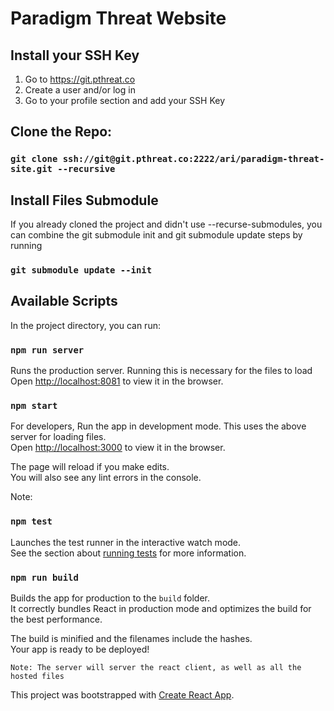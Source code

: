 # Paradigm Threat Website

## Install your SSH Key

1. Go to https://git.pthreat.co
2. Create a user and/or log in
3. Go to your profile section and add your SSH Key

## Clone the Repo:

### `git clone ssh://git@git.pthreat.co:2222/ari/paradigm-threat-site.git --recursive`

## Install Files Submodule

If you already cloned the project and didn't use --recurse-submodules,
you can combine the git submodule init and git submodule update steps by running

### `git submodule update --init`

## Available Scripts

In the project directory, you can run:

### `npm run server`

Runs the production server. Running this is necessary for the files to load\
Open [http://localhost:8081](http://localhost:8081) to view it in the browser.

### `npm start`

For developers, Run the app in development mode. This uses the above server for loading files.\
Open [http://localhost:3000](http://localhost:3000) to view it in the browser.

The page will reload if you make edits.\
You will also see any lint errors in the console.

Note:

### `npm test`

Launches the test runner in the interactive watch mode.\
See the section about [running tests](https://facebook.github.io/create-react-app/docs/running-tests) for more
information.

### `npm run build`

Builds the app for production to the `build` folder.\
It correctly bundles React in production mode and optimizes the build for the best performance.

The build is minified and the filenames include the hashes.\
Your app is ready to be deployed!

`Note: The server will server the react client, as well as all the hosted files`

This project was bootstrapped with [Create React App](https://github.com/facebook/create-react-app).
